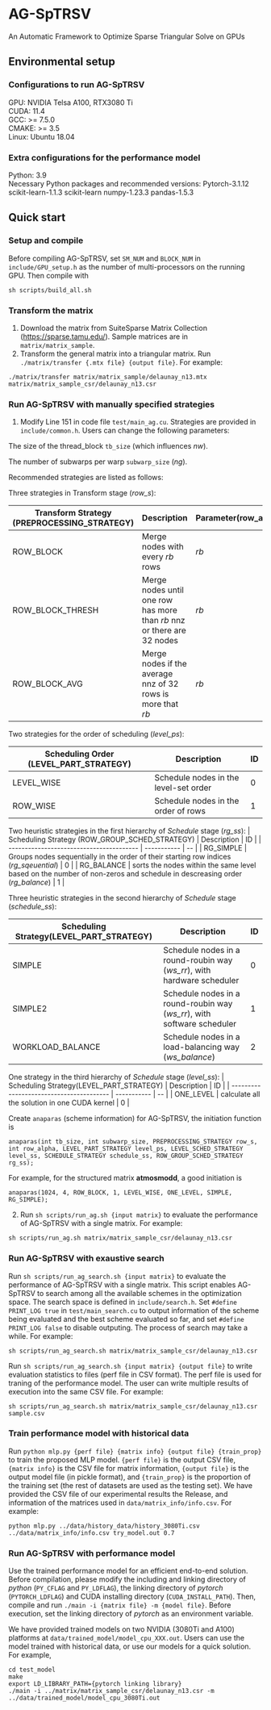 # AG-SpTRSV
An Automatic Framework to Optimize Sparse Triangular Solve on GPUs

## Environmental setup
### Configurations to run AG-SpTRSV
GPU:   NVIDIA Telsa A100, RTX3080 Ti  
CUDA:  11.4  
GCC:   >= 7.5.0  
CMAKE: >= 3.5  
Linux: Ubuntu 18.04
### Extra configurations for the performance model
Python: 3.9  
Necessary Python packages and recommended versions: Pytorch-3.1.12 scikit-learn-1.1.3 scikit-learn numpy-1.23.3 pandas-1.5.3 

## Quick start
### Setup and compile
Before compiling AG-SpTRSV, set `SM_NUM` and `BLOCK_NUM` in `include/GPU_setup.h` as the number of multi-processors on the running GPU. Then compile with
```
sh scripts/build_all.sh
```

### Transform the matrix
1. Download the matrix from SuiteSparse Matrix Collection (<https://sparse.tamu.edu/>). Sample matrices are in ``matrix/matrix_sample``.
2. Transform the general matrix into a triangular matrix. Run ``./matrix/transfer {.mtx file} {output file}``. For example: 
```
./matrix/transfer matrix/matrix_sample/delaunay_n13.mtx matrix/matrix_sample_csr/delaunay_n13.csr
```

### Run AG-SpTRSV with manually specified strategies

1. Modify Line 151 in code file ``test/main_ag.cu``. Strategies are provided in ``include/common.h``. Users can change the following parameters:

The size of the thread_block `tb_size` (which influences *nw*).

The number of subwarps per warp `subwarp_size` (*ng*).

Recommended strategies are listed as follows:

Three strategies in Transform stage (*row_s*):

| Transform Strategy  (PREPROCESSING_STRATEGY) | Description | Parameter(row_alpha) | ID |
| ------------------------------------------ | ----------- | --------- | -- |
| ROW_BLOCK | Merge nodes with every $rb$ rows | $rb$ | 0 |
| ROW_BLOCK_THRESH | Merge nodes until one row has more than $rb$ nnz or there are 32 nodes | $rb$ | 1 |
| ROW_BLOCK_AVG | Merge nodes if the average nnz of 32 rows is more that $rb$ | $rb$ | 2 |

Two strategies for the order of scheduling (*level_ps*):

| Scheduling Order (LEVEL_PART_STRATEGY) | Description | ID |
| ------------------------------------- | ----------- | -- |
| LEVEL_WISE | Schedule nodes in the level-set order | 0 |
| ROW_WISE   | Schedule nodes in the order of rows | 1 |

Two heuristic strategies in the first hierarchy of *Schedule* stage (*rg_ss*):
| Scheduling Strategy (ROW_GROUP_SCHED_STRATEGY) | Description | ID |
| ---------------------------------------- | ----------- | -- |
| RG_SIMPLE | Groups nodes sequentially in the order of their starting row indices (*rg_sqeuential*) | 0 |
| RG_BALANCE | sorts the nodes within the same level based on the number of non-zeros and schedule in descreasing order (*rg_balance*) | 1 |

Three heuristic strategies in the second hierarchy of *Schedule* stage (*schedule_ss*):

| Scheduling Strategy(LEVEL_PART_STRATEGY) | Description | ID |
| ---------------------------------------- | ----------- | -- |
| SIMPLE | Schedule nodes in a round-roubin way (*ws_rr*), with hardware scheduler | 0 |
| SIMPLE2 | Schedule nodes in a round-roubin way (*ws_rr*), with software scheduler | 1 |
| WORKLOAD_BALANCE | Schedule nodes in a load-balancing way (*ws_balance*) | 2 |

One strategy in the third hierarchy of *Schedule* stage (*level_ss*):
| Scheduling Strategy(LEVEL_PART_STRATEGY) | Description | ID |
| ---------------------------------------- | ----------- | -- |
| ONE_LEVEL | calculate all the solution in one CUDA kernel | 0 |

Create `anaparas` (scheme information) for AG-SpTRSV, the initiation function is
```
anaparas(int tb_size, int subwarp_size, PREPROCESSING_STRATEGY row_s, int row_alpha, LEVEL_PART_STRATEGY level_ps, LEVEL_SCHED_STRATEGY level_ss, SCHEDULE_STRATEGY schedule_ss, ROW_GROUP_SCHED_STRATEGY rg_ss);
```
For example, for the structured matrix **atmosmodd**, a good initiation is
```
anaparas(1024, 4, ROW_BLOCK, 1, LEVEL_WISE, ONE_LEVEL, SIMPLE, RG_SIMPLE);
```

2. Run ``sh scripts/run_ag.sh {input matrix}`` to evaluate the performance of AG-SpTRSV with a single matrix. For example:
```
sh scripts/run_ag.sh matrix/matrix_sample_csr/delaunay_n13.csr
```

### Run AG-SpTRSV with exaustive search
Run ``sh scripts/run_ag_search.sh {input matrix}`` to evaluate the performance of AG-SpTRSV with a single matrix. This script enables AG-SpTRSV to search among all the available schemes in the optimization space. The search space is defined in ``include/search.h``. Set ``#define PRINT_LOG true`` in ``test/main_search.cu`` to output information of the scheme being evaluated and the best scheme evaluated so far, and set ``#define PRINT_LOG false`` to disable outputing. The process of search may take a while. For example:
```
sh scripts/run_ag_search.sh matrix/matrix_sample_csr/delaunay_n13.csr
```
Run ``sh scripts/run_ag_search.sh {input matrix} {output file}`` to write evaluation statistics to files (perf file in CSV format). The perf file is used for traning of the performance model. The user can write multiple results of execution into the same CSV file. For example:
```
sh scripts/run_ag_search.sh matrix/matrix_sample_csr/delaunay_n13.csr sample.csv
```

### Train performance model with historical data
Run ``python mlp.py {perf file} {matrix info} {output file} {train_prop}`` to train the proposed MLP model. ``{perf file}`` is the output CSV file, ``{matrix info}`` is the CSV file for matrix information, ``{output file}`` is the output model file (in pickle format), and ``{train_prop}`` is the proportion of the training set (the rest of datasets are used as the testing set). We have provided the CSV file of our experimental results the Release, and information of the matrices used in ``data/matrix_info/info.csv``. For example:
```
python mlp.py ../data/history_data/history_3080Ti.csv ../data/matrix_info/info.csv try_model.out 0.7
```

### Run AG-SpTRSV with performance model
Use the trained performance model for an efficient end-to-end solution. Before compilation, please modify the including and linking directory of *python* (``PY_CFLAG`` and ``PY_LDFLAG``), the linking directory of *pytorch* (``PYTORCH_LDFLAG``) and CUDA installing directory (``CUDA_INSTALL_PATH``). Then, compile and run ``./main -i {matrix file} -m {model file}``. Before execution, set the linking directory of *pytorch* as an environment variable. 

We have provided trained models on two NVIDIA (3080Ti and A100) platforms at ``data/trained_model/model_cpu_XXX.out``. Users can use the model trained with historical data, or use our models for a quick solution. For example,
```
cd test_model
make
export LD_LIBRARY_PATH={pytorch linking library}
./main -i ../matrix/matrix_sample_csr/delaunay_n13.csr -m ../data/trained_model/model_cpu_3080Ti.out
```
